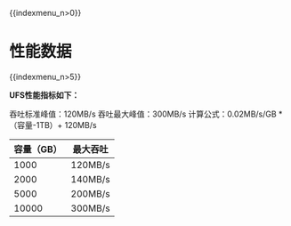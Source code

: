 {{indexmenu_n>0}}

# 性能数据

{{indexmenu_n>5}}

**UFS性能指标如下：**

吞吐标准峰值：120MB/s 吞吐最大峰值：300MB/s 计算公式：0.02MB/s/GB \*（容量-1TB）+ 120MB/s

| 容量（GB） | 最大吞吐    |
| ------ | ------- |
| 1000   | 120MB/s |
| 2000   | 140MB/s |
| 5000   | 200MB/s |
| 10000  | 300MB/s |
